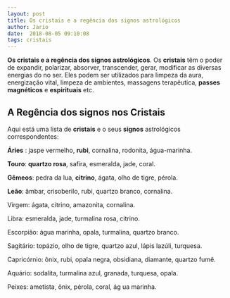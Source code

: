 ```yaml
---
layout: post
title: Os cristais e a regência dos signos astrológicos
author: Jario
date:  2018-08-05 09:10:08
tags: cristais
---
```

**Os cristais e a regência dos signos astrológicos**. Os **cristais** têm o poder de expandir, polarizar, absorver, transcender, gerar, modificar as diversas energias do no ser. Eles podem ser utilizados para limpeza da aura, energização vital, limpeza de ambientes, massagens terapêutica, **passes magnéticos** e **espirituais** etc.

## A Regência dos signos nos Cristais

Aqui está uma lista de **cristais** e o seus **signos** astrológicos correspondentes:
  
**Áries** : jaspe vermelho, **rubi**, cornalina, rodonita, água-marinha.

**Touro**: **quartzo rosa**, safira, esmeralda, jade, coral.

**Gêmeos**: pedra da lua, **citrino**, ágata, olho de tigre, pérola.

**Leão**: âmbar, crisoberilo, rubi, quartzo branco, cornalina.

Virgem: ágata, citrino, amazonita, cornalina.

Libra: esmeralda, jade, turmalina rosa, citrino.

Escorpião: água marinha, opala, turmalina, quartzo branco.

Sagitário: topázio, olho de tigre, quartzo azul, lápis lazúli, turquesa.

Capricórnio: ônix, rubi, opala negra, obsidiana, diamante, quartzo fumê.

Aquário: sodalita, turmalina azul, granada, turquesa, opala.

Peixes: ametista, ônix, pérola, coral, ág ua marinha.